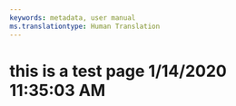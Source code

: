 ```yaml
---
keywords: metadata, user manual
ms.translationtype: Human Translation
---
```

# this is a test page 1/14/2020 11:35:03 AM